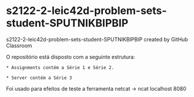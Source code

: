 # s2122-2-leic42d-problem-sets-student-SPUTNIKBIPBIP
s2122-2-leic42d-problem-sets-student-SPUTNIKBIPBIP created by GitHub Classroom

O repositório está disposto com a seguinte estrutura:

    * Assignments contém a Série 1 e Série 2.
    
    * Server contém a Série 3

Foi usado para efeitos de teste a ferramenta netcat -> ncat localhost 8080

